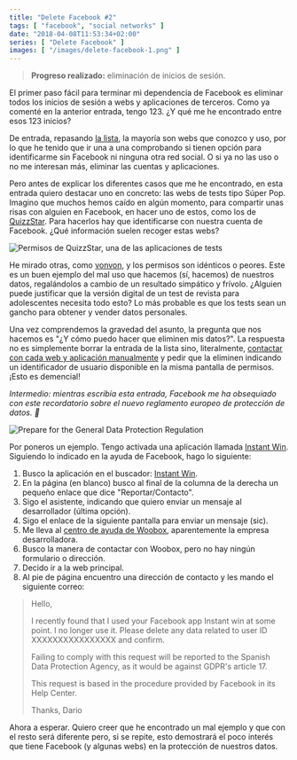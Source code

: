 ```yaml
---
title: "Delete Facebook #2"
tags: [ "facebook", "social networks" ]
date: "2018-04-08T11:53:34+02:00"
series: [ "Delete Facebook" ]
images: [ "/images/delete-facebook-1.png" ]
---
```

> **Progreso realizado:** eliminación de inicios de sesión.

El primer paso fácil para terminar mi dependencia de Facebook es eliminar todos los inicios de sesión a webs y aplicaciones de terceros. Como ya comenté en la anterior entrada, tengo 123. ¿Y qué me he encontrado entre esos 123 inicios?

De entrada, repasando [la lista](https://www.facebook.com/settings?tab=applications), la mayoría son webs que conozco y uso, por lo que he tenido que ir una a una comprobando si tienen opción para identificarme sin Facebook ni ninguna otra red social. O si ya no las uso o no me interesan más, eliminar las cuentas y aplicaciones.

Pero antes de explicar los diferentes casos que me he encontrado, en esta entrada quiero destacar uno en concreto: las webs de tests tipo Súper Pop. Imagino que muchos hemos caído en algún momento, para compartir unas risas con alguien en Facebook, en hacer uno de estos, como los de [QuizzStar](http://es.quizzstar.com/). Para hacerlos hay que identificarse con nuestra cuenta de Facebook. ¿Qué información suelen recoger estas webs?

![Permisos de QuizzStar, una de las aplicaciones de tests](/images/quizzstar_permissions.png)

He mirado otras, como [vonvon](https://es.vonvon.me/), y los permisos son idénticos o peores. Este es un buen ejemplo del mal uso que hacemos (sí, hacemos) de nuestros datos, regalándolos a cambio de un resultado simpático y frívolo. ¿Alguien puede justificar que la versión digital de un test de revista para adolescentes necesita todo esto? Lo más probable es que los tests sean un gancho para obtener y vender datos personales.

Una vez comprendemos la gravedad del asunto, la pregunta que nos hacemos es "¿Y cómo puedo hacer que eliminen mis datos?". La respuesta no es simplemente borrar la entrada de la lista sino, literalmente, [contactar con cada web y aplicación manualmente](https://www.facebook.com/help/149151751822041) y pedir que la eliminen indicando un identificador de usuario disponible en la misma pantalla de permisos. ¡Esto es demencial!

*Intermedio: mientras escribía esta entrada, Facebook me ha obsequiado con este recordatorio sobre el nuevo reglamento europeo de protección de datos. :facepalm:*

![Prepare for the General Data Protection Regulation](/images/facebook_gdpr.png)

Por poneros un ejemplo. Tengo activada una aplicación llamada [Instant Win](https://apps.facebook.com/instantlywin/?ref=br_rs). Siguiendo lo indicado en la ayuda de Facebook, hago lo siguiente:

1. Busco la aplicación en el buscador: [Instant Win](http://apps.facebook.com/instantlywin/?ref=br_rs).
2. En la página (en blanco) busco al final de la columna de la derecha un pequeño enlace que dice "Reportar/Contacto".
3. Sigo el asistente, indicando que quiero enviar un mensaje al desarrollador (última opción).
4. Sigo el enlace de la siguiente pantalla para enviar un mensaje (sic).
5. Me lleva al [centro de ayuda de Woobox](http://help.woobox.com/), aparentemente la empresa desarrolladora.
6. Busco la manera de contactar con Woobox, pero no hay ningún formulario o dirección.
7. Decido ir a la web principal.
8. Al pie de página encuentro una dirección de contacto y les mando el siguiente correo:

> Hello,
>
> I recently found that I used your Facebook app Instant win at some point. I no longer use it. Please delete any data related to user ID XXXXXXXXXXXXXXXX and confirm.
>
> Failing to comply with this request will be reported to the Spanish Data Protection Agency, as it would be against GDPR's article 17.
>
> This request is based in the procedure provided by Facebook in its Help Center.
>
> Thanks,
> Dario

Ahora a esperar. Quiero creer que he encontrado un mal ejemplo y que con el resto será diferente pero, si se repite, esto demostrará el poco interés que tiene Facebook (y algunas webs) en la protección de nuestros datos.
